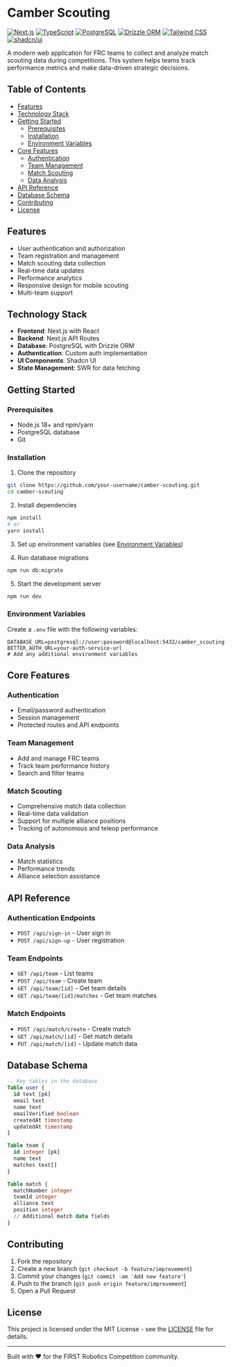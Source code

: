 # Camber Scouting

[![Next.js](https://img.shields.io/badge/Built%20with-Next.js%2014-000000?style=flat-square&logo=next.js)](https://nextjs.org/)
[![TypeScript](https://img.shields.io/badge/Language-TypeScript-3178C6?style=flat-square&logo=typescript)](https://www.typescriptlang.org/)
[![PostgreSQL](https://img.shields.io/badge/Database-PostgreSQL-336791?style=flat-square&logo=postgresql)](https://www.postgresql.org/)
[![Drizzle ORM](https://img.shields.io/badge/ORM-Drizzle-00C7B7?style=flat-square)](https://orm.drizzle.team/)
[![Tailwind CSS](https://img.shields.io/badge/Style-TailwindCSS-38B2AC?style=flat-square&logo=tailwind-css)](https://tailwindcss.com/)
[![shadcn/ui](https://img.shields.io/badge/UI-shadcn%2Fui-000000?style=flat-square&logo=shadcnui)](https://ui.shadcn.com/)

A modern web application for FRC teams to collect and analyze match scouting data during competitions. This system helps teams track performance metrics and make data-driven strategic decisions.

## Table of Contents

- [Features](#features)
- [Technology Stack](#technology-stack)
- [Getting Started](#getting-started)
  - [Prerequisites](#prerequisites)
  - [Installation](#installation)
  - [Environment Variables](#environment-variables)
- [Core Features](#core-features)
  - [Authentication](#authentication)
  - [Team Management](#team-management)
  - [Match Scouting](#match-scouting)
  - [Data Analysis](#data-analysis)
- [API Reference](#api-reference)
- [Database Schema](#database-schema)
- [Contributing](#contributing)
- [License](#license)

## Features

- User authentication and authorization
- Team registration and management
- Match scouting data collection
- Real-time data updates
- Performance analytics
- Responsive design for mobile scouting
- Multi-team support

## Technology Stack

- **Frontend**: Next.js with React
- **Backend**: Next.js API Routes
- **Database**: PostgreSQL with Drizzle ORM
- **Authentication**: Custom auth implementation
- **UI Components**: Shadcn UI
- **State Management**: SWR for data fetching

## Getting Started

### Prerequisites

- Node.js 18+ and npm/yarn
- PostgreSQL database
- Git

### Installation

1. Clone the repository
```bash
git clone https://github.com/your-username/camber-scouting.git
cd camber-scouting
```

2. Install dependencies
```bash
npm install
# or
yarn install
```

3. Set up environment variables (see [Environment Variables](#environment-variables))

4. Run database migrations
```bash
npm run db:migrate
```

5. Start the development server
```bash
npm run dev
```

### Environment Variables

Create a `.env` file with the following variables:

```env
DATABASE_URL=postgresql://user:password@localhost:5432/camber_scouting
BETTER_AUTH_URL=your-auth-service-url
# Add any additional environment variables
```

## Core Features

### Authentication

- Email/password authentication
- Session management
- Protected routes and API endpoints

### Team Management

- Add and manage FRC teams
- Track team performance history
- Search and filter teams

### Match Scouting

- Comprehensive match data collection
- Real-time data validation
- Support for multiple alliance positions
- Tracking of autonomous and teleop performance

### Data Analysis

- Match statistics
- Performance trends
- Alliance selection assistance

## API Reference

### Authentication Endpoints

- `POST /api/sign-in` - User sign in
- `POST /api/sign-up` - User registration

### Team Endpoints

- `GET /api/team` - List teams
- `POST /api/team` - Create team
- `GET /api/team/[id]` - Get team details
- `GET /api/team/[id]/matches` - Get team matches

### Match Endpoints

- `POST /api/match/create` - Create match
- `GET /api/match/[id]` - Get match details
- `PUT /api/match/[id]` - Update match data

## Database Schema

```sql
-- Key tables in the database
Table user {
  id text [pk]
  email text
  name text
  emailVerified boolean
  createdAt timestamp
  updatedAt timestamp
}

Table team {
  id integer [pk]
  name text
  matches text[]
}

Table match {
  matchNumber integer
  teamId integer
  alliance text
  position integer
  // Additional match data fields
}
```

## Contributing

1. Fork the repository
2. Create a new branch (`git checkout -b feature/improvement`)
3. Commit your changes (`git commit -am 'Add new feature'`)
4. Push to the branch (`git push origin feature/improvement`)
5. Open a Pull Request

## License

This project is licensed under the MIT License - see the [LICENSE](LICENSE) file for details.

---

Built with ❤️ for the FIRST Robotics Competition community.
